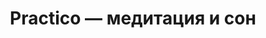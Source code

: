 ---
layout: home
title: "Practico — медитация и сон"
description: "Мобильное приложение с аудиокурсами по медитации. Поможет справиться со стрессом, улучшить сон и работоспособность. Короткие пошаговые занятия с гидом подходят для тех, кто всё время занят. Бесплатный вводный курс научит основам медитации и осознанности."
---